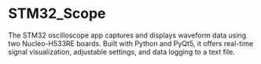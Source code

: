 # STM32_Scope
The STM32 oscilloscope app captures and displays waveform data using two Nucleo-H533RE boards. Built with Python and PyQt5, it offers real-time signal visualization, adjustable settings, and data logging to a text file.
